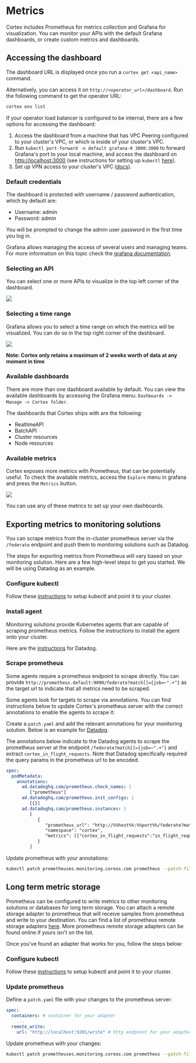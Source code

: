 # Metrics

Cortex includes Prometheus for metrics collection and Grafana for visualization. You can monitor your APIs with the default Grafana dashboards, or create custom metrics and dashboards.

## Accessing the dashboard

The dashboard URL is displayed once you run a `cortex get <api_name>` command.

Alternatively, you can access it on `http://<operator_url>/dashboard`. Run the following command to get the operator
URL:

```bash
cortex env list
```

If your operator load balancer is configured to be internal, there are a few options for accessing the dashboard:

1. Access the dashboard from a machine that has VPC Peering configured to your cluster's VPC, or which is inside of your
   cluster's VPC.
1. Run `kubectl port-forward -n default grafana-0 3000:3000` to forward Grafana's port to your local machine, and access
   the dashboard on [http://localhost:3000](http://localhost:3000) (see instructions for setting up `kubectl` [here](../advanced/kubectl.md)).
1. Set up VPN access to your cluster's
   VPC ([docs](https://docs.aws.amazon.com/vpc/latest/userguide/vpn-connections.html)).

### Default credentials

The dashboard is protected with username / password authentication, which by default are:

- Username: admin
- Password: admin

You will be prompted to change the admin user password in the first time you log in.

Grafana allows managing the access of several users and managing teams. For more information on this topic check
the [grafana documentation](https://grafana.com/docs/grafana/latest/manage-users).

### Selecting an API

You can select one or more APIs to visualize in the top left corner of the dashboard.

![](https://user-images.githubusercontent.com/7456627/107375721-57545180-6ae9-11eb-9474-ba58ad7eb0c5.png)

### Selecting a time range

Grafana allows you to select a time range on which the metrics will be visualized. You can do so in the top right corner
of the dashboard.

![](https://user-images.githubusercontent.com/7456627/107376148-d9dd1100-6ae9-11eb-8c2b-c678b41ade01.png)

**Note: Cortex only retains a maximum of 2 weeks worth of data at any moment in time**

### Available dashboards

There are more than one dashboard available by default. You can view the available dashboards by accessing the Grafana
menu: `Dashboards -> Manage -> Cortex folder`.

The dashboards that Cortex ships with are the following:

- RealtimeAPI
- BatchAPI
- Cluster resources
- Node resources

### Available metrics

Cortex exposes more metrics with Prometheus, that can be potentially useful. To check the available metrics, access the `Explore` menu in grafana and press the `Metrics` button.

![](https://user-images.githubusercontent.com/7456627/107377492-515f7000-6aeb-11eb-9b46-909120335060.png)

You can use any of these metrics to set up your own dashboards.

## Exporting metrics to monitoring solutions

You can scrape metrics from the in-cluster prometheus server via the `/federate` endpoint and push them to monitoring solutions such as Datadog.

The steps for exporting metrics from Prometheus will vary based on your monitoring solution. Here are a few high-level steps to get you started. We will be using Datadog as an example.

### Configure kubectl

Follow these [instructions](../../clusters/advanced/kubectl.md) to setup kubectl and point it to your cluster.

### Install agent

Monitoring solutions provide Kubernetes agents that are capable of scraping prometheus metrics. Follow the instructions to install the agent onto your cluster.

Here are the [instructions](https://docs.datadoghq.com/agent/kubernetes/?tab=helm#installation) for Datadog.

### Scrape prometheus

Some agents require a prometheus endpoint to scrape directly. You can provide `http://prometheus.default:9090/federate?match[]={job=~".+"}` as the target url to indicate that all metrics need to be scraped.

Some agents look for targets to scrape via annotations. You can find instructions below to update Cortex's prometheus server with the correct annotations to enable the agents to scrape it:

Create a `patch.yaml` and add the relevant annotations for your monitoring solution. Below is an example for [Datadog](https://docs.datadoghq.com/agent/kubernetes/prometheus/).

The annotations below indicate to the Datadog agents to scrape the prometheus server at the endpoint `/federate?match[]={job=~".+"}` and extract `cortex_in_flight_requests`. Note that Datadog specifically required the query params in the prometheus url to be encoded.

```yaml
spec:
  podMetadata:
    annotations:
      ad.datadoghq.com/prometheus.check_names: |
         ["prometheus"]
      ad.datadoghq.com/prometheus.init_configs: |
         [{}]
      ad.datadoghq.com/prometheus.instances: |
         [
            {
               "prometheus_url": "http://%%host%%:%%port%%/federate?match[]=%7Bjob%3D~%22.%2B%22%7D",
               "namespace": "cortex",
               "metrics": [{"cortex_in_flight_requests":"in_flight_requests"}]
            }
         ]
```

Update prometheus with your annotations:

```bash
kubectl patch prometheuses.monitoring.coreos.com prometheus --patch-file patch.yaml --type merge
```

## Long term metric storage

Prometheus can be configured to write metrics to other monitoring solutions or databases for long term storage. You can attach a remote storage adapter to prometheus that will receive samples from prometheus and write to your destination. You can find a list of prometheus remote storage adapters [here](https://prometheus.io/docs/operating/integrations/#remote-endpoints-and-storage). More prometheus remote storage adapters can be found online if yours isn't on the list.

Once you've found an adapter that works for you, follow the steps below:

### Configure kubectl

Follow these [instructions](../../clusters/advanced/kubectl.md) to setup kubectl and point it to your cluster.

### Update prometheus

Define a `patch.yaml` file with your changes to the prometheus server:

```yaml
spec:
  containers: # container for your adapter
    ...
  remote_write:
    url: "http://localhost:9201/write" # http endpoint for your adapter
```

Update prometheus with your changes:

```bash
kubectl patch prometheuses.monitoring.coreos.com prometheus --patch-file patch.yaml --type merge
```
